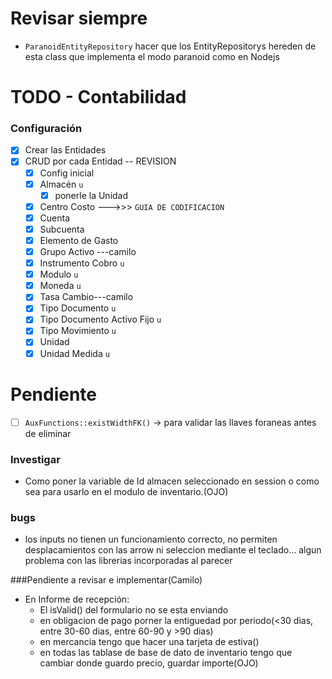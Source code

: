 # Revisar siempre
- `ParanoidEntityRepository` hacer que los EntityRepositorys hereden de esta class que implementa el modo paranoid como en Nodejs
# TODO - Contabilidad
### Configuración
- [x] Crear las Entidades
- [x] CRUD por cada Entidad -- REVISION
    - [x] Config inicial 
    - [x] Almacén `u` 
        - [x] ponerle la Unidad
    - [x] Centro Costo --->>> `GUIA DE CODIFICACION` 
    - [x] Cuenta 
    - [x] Subcuenta
    - [x] Elemento de Gasto 
    - [x] Grupo Activo ---camilo
    - [x] Instrumento Cobro `u`
    - [x] Modulo `u`
    - [x] Moneda `u`    
    - [x] Tasa Cambio---camilo
    - [x] Tipo Documento `u`
    - [x] Tipo Documento Activo Fijo `u`
    - [x] Tipo Movimiento `u`
    - [x] Unidad
    - [x] Unidad Medida `u`
       
# Pendiente
- [ ]  `AuxFunctions::existWidthFK()` -> para validar las llaves foraneas antes de eliminar

### Investigar
- Como poner la variable de Id almacen seleccionado en session o como sea para usarlo en el modulo de inventario.(OJO)

### bugs
- los inputs no tienen un funcionamiento correcto, no permiten desplacamientos con las 
arrow ni seleccion mediante el teclado... algun problema con las librerias incorporadas al parecer

###Pendiente a revisar e implementar(Camilo)
- En Informe de recepción:
    - El isValid() del formulario no se esta enviando
    - en obligacion de pago porner la entiguedad por periodo(<30 dias, entre 30-60 dias, entre 60-90 y >90 dias)
    - en mercancia tengo que hacer una tarjeta de estiva()
    - en todas las tablase de base de dato de inventario tengo que cambiar donde guardo precio, guardar importe(OJO)
